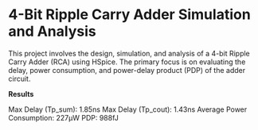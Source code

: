 # 4-Bit Ripple Carry Adder Simulation and Analysis
This project involves the design, simulation, and analysis of a 4-bit Ripple Carry Adder (RCA) using HSpice. The primary focus is on evaluating the delay, power consumption, and power-delay product (PDP) of the adder circuit.

__Results__

Max Delay (Tp_sum): 1.85ns
Max Delay (Tp_cout): 1.43ns
Average Power Consumption: 227µW
PDP: 988fJ
